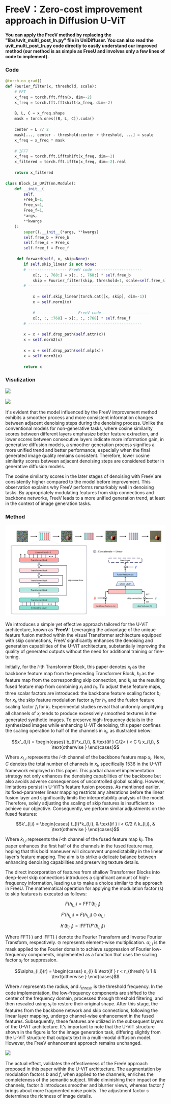 # FreeV：Zero-cost improvement approach in Diffusion U-ViT

**​You can apply the FreeV method by replacing the "libs/uvit_multi_post_ln.py" file in UniDiffuser. You can also read the uvit_multi_post_ln.py code directly to easily understand our improved method (our method is as simple as FreeU and involves only a few lines of code to implement).**

### Code

```python
@torch.no_grad()
def Fourier_filter(x, threshold, scale):
    # FFT
    x_freq = torch.fft.fftn(x, dim=-2)
    x_freq = torch.fft.fftshift(x_freq, dim=-2)

    B, L, C = x_freq.shape
    mask = torch.ones((B, L, C)).cuda()

    center = L // 2
    mask[..., center - threshold:center + threshold, ...] = scale
    x_freq = x_freq * mask

    # IFFT
    x_freq = torch.fft.ifftshift(x_freq, dim=-2)
    x_filtered = torch.fft.ifftn(x_freq, dim=-2).real

    return x_filtered

class Block_in_UViT(nn.Module):
    def __init__(
        self, 
        Free_b=1, 
        Free_s=1, 
        Free_f=1,
        *args,
        **kwargs
    ):
        super().__init__(*args, **kwargs)
        self.free_b = Free_b
        self.free_s = Free_s
        self.free_f = Free_f

     def forward(self, x, skip=None):
        if self.skip_linear is not None:
	    # ----------------- FreeV code ---------------------
            x[:, :, 768:] = x[:, :, 768:] * self.free_b
            skip = Fourier_filter(skip, threshold=1, scale=self.free_s)
	    # --------------------------------------------------
            
            x = self.skip_linear(torch.cat([x, skip], dim=-1))
            x = self.norm1(x)
			
            # ----------------- FreeV code ---------------------
            x[:, :, :768] = x[:, :, :768] * self.free_f
	    # --------------------------------------------------
            
        x = x + self.drop_path(self.attn(x))
        x = self.norm2(x)

        x = x + self.drop_path(self.mlp(x))
        x = self.norm3(x)

        return x

```

### Visulization
![](assets/1.jpg)

![](assets/2.jpg)

​It's evident that the model influenced by the FreeV improvement method exhibits a smoother process and more consistent information changes between adjacent denoising steps during the denoising process. Unlike the conventional models for non-generative tasks, where cosine similarity scores between different layers emphasize better feature extraction, and lower scores between consecutive layers indicate more information gain, in generative diffusion models, a smoother generation process signifies a more unified trend and better performance, especially when the final generated image quality remains consistent. Therefore, lower cosine similarity scores between adjacent denoising steps are considered better in generative diffusion models.

​The cosine similarity scores in the later stages of denoising with FreeV are consistently higher compared to the model before improvement. This observation explains why FreeV performs remarkably well in denoising tasks. By appropriately modulating features from skip connections and backbone networks, FreeV leads to a more unified generation trend, at least in the context of image generation tasks.


### Method

![](assets/3.jpg)

​We introduces a simple yet effective approach tailored for the U-ViT architecture,  known as '**FreeV**.' Leveraging the advantage of the unique feature fusion method within the visual Transformer architecture equipped with skip connections, FreeV significantly enhances the denoising and generation capabilities of the U-ViT architecture, substantially improving the quality of generated outputs without the need for additional training or fine-tuning.

​Initially, for the $l$-th Transformer Block, this paper denotes $x_{l}$ as the backbone feature map from the preceding Transformer Block, $h_{l}$ as the feature map from the corresponding skip connection, and $k_{l}$ as the resulting fused feature map from combining $x_{l}$ and $h_{l}$. To adjust these feature maps, three scalar factors are introduced: the backbone feature scaling factor $b_{l}$ for $x_{l}$, the skip feature modulation factor $s_{l}$ for $h_{l}$, and the fusion feature scaling factor $f_{l}$ for $k_{l}$. Experimental studies reveal that uniformly amplifying all channels of $x_{l}$ tends to produce excessively smoothed textures in the generated synthetic images. To preserve high-frequency details in the synthesized images while enhancing U-ViT denoising, this paper confines the scaling operation to half of the channels in $x_{l}$, as illustrated below:

```math
x'_{l,i} = \begin{cases}
	b_{l}*x_{l,i}, & \text{if } C/2< i < C \\
    x_{l,i}, & \text{otherwise }
\end{cases}
```

​Where $x_{l,i}$ represents the $i$-th channel of the backbone feature map $x_{l}$. Here, $C$ denotes the total number of channels in $x_{l}$, specifically 1536 in the U-ViT framework employed in this paper. This partial channel implementation strategy not only enhances the denoising capabilities of the backbone but also avoids adverse consequences of uncontrolled global scaling. However, limitations persist in U-ViT's feature fusion process. As mentioned earlier, its fixed-parameter linear mapping restricts any alterations before the linear fusion layer and significantly limits the interpretability analysis of the model. Therefore, solely adjusting the scaling of skip features is insufficient to achieve our objective. Consequently, we perform similar adjustments on the fused features:

```math
k'_{l,i} = \begin{cases}
  f_{l}*k_{l,i}, & \text{if	} i < C/2 \\
  k_{l,i}, & \text{otherwise }
\end{cases}
```
​Where $k_{l,i}$ represents the $i$-th channel of the fused feature map $k_{l}$. The paper enhances the first half of the channels in the fused feature map, hoping that this bold maneuver will circumvent unpredictability in the linear layer's feature mapping. The aim is to strike a delicate balance between enhancing denoising capabilities and preserving texture details.

​The direct incorporation of features from shallow Transformer Blocks into deep-level skip connections introduces a significant amount of high-frequency information, leading us to make a choice similar to the approach in FreeU. The mathematical operation for applying the modulation factor \(s\) to skip features is executed as follows: 

```math
F(h_{l,i}) = \text{FFT}(h_{l,i}) \quad
```

```math
F'(h_{l,i}) = F(h_{l,i}) \odot \alpha_{l,i} \quad
```

```math
h'(h_{l,i}) = \text{IFFT}(F'(h_{l,i})) \quad
```

​Where $\text{FFT}(·)$ and $\text{IFFT}(·)$ denote the Fourier Transform and Inverse Fourier Transform, respectively. $\odot$ represents element-wise multiplication. $\alpha_{l,i}$ is the mask applied to the Fourier domain to achieve suppression of Fourier low-frequency components, implemented as a function that uses the scaling factor $s_{l}$ for suppression.

```math
\alpha_{l,i}(r) = \begin{cases}
  s_{l} & \text{if	} r < r_{thresh} \\
  1 & \text{otherwise }
\end{cases}
```

​Where $r$ represents the radius, and $r_{thresh}$ is the threshold frequency. In the code implementation, the low-frequency components are shifted to the center of the frequency domain, processed through threshold filtering, and then rescaled using $s_{l}$ to restore their original shape. After this stage, the features from the backbone network and skip connections, following the linear layer mapping, undergo channel-wise enhancement in the fused features. Subsequently, these features are utilized in the subsequent layers of the U-ViT architecture. It's important to note that the U-ViT structure shown in the figure is for the image generation task, differing slightly from the U-ViT structure that outputs text in a multi-modal diffusion model. However, the FreeV enhancement approach remains unchanged.

![](assets/4.jpg)

​The actual effect, validates the effectiveness of the FreeV approach proposed in this paper within the U-ViT architecture. The augmentation by modulation factors $b$ and $f$, when applied to the channels, enriches the completeness of the semantic subject. While diminishing their impact on the channels, factor $b$ introduces smoother and blurrier views, whereas factor $f$ brings about more fragmented noise points. The adjustment factor $s$ determines the richness of image details.



